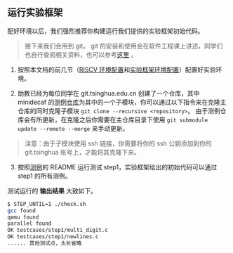 ## 运行实验框架
配好环境以后，我们强烈推荐你构建运行我们提供的实验框架初始代码。
> 接下来我们会用到 git。
> git 的安装和使用会在软件工程课上讲述，同学们也自行查阅相关资料，也可以参考[这里](https://www.liaoxuefeng.com/wiki/896043488029600) 。

1. 按照本文档的前几节（[RISCV 环境配置](./riscv_env.md)和[实验框架环境配置](./env.md)）配置好实验环境。

2. 助教已经为每位同学在 git.tsinghua.edu.cn 创建了一个仓库，其中 minidecaf 的[测例仓库](https://git.tsinghua.edu.cn/compiler-21/minidecaf-tests)为其中的一个子模块，你可以通过以下指令来在克隆主仓库的同时克隆子模块 `git clone --recursive <repository>`。
由于测例仓库会有所更新，在克隆之后你需要在主仓库目录下使用 `git submodule update --remote --merge` 来手动更新。

> 注意：由于子模块使用 ssh 链接，你需要将你的 ssh 公钥添加到你的 git.tsinghua 账号上，才能将其克隆下来。

3. 按照[测例](https://github.com/decaf-lang/minidecaf-tests)的 README 运行测试 step1，实验框架给出的初始代码可以通过 step1 的所有测例。

测试运行的 **输出结果** 大致如下。

```bash
$ STEP_UNTIL=1 ./check.sh
gcc found
qemu found
parallel found
OK testcases/step1/multi_digit.c
OK testcases/step1/newlines.c
...... 其他测试点，太长省略
```

